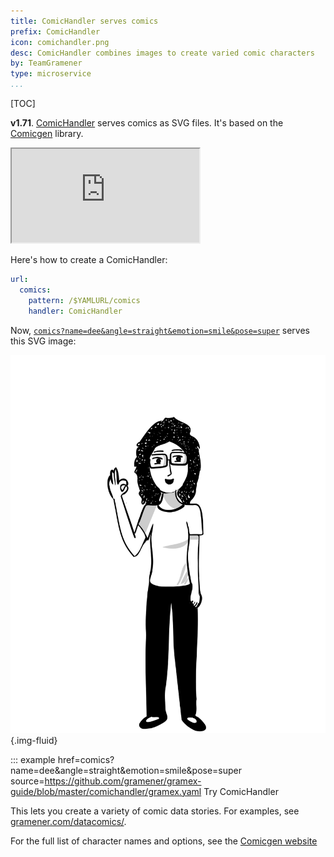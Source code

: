 ```yaml
---
title: ComicHandler serves comics
prefix: ComicHandler
icon: comichandler.png
desc: ComicHandler combines images to create varied comic characters
by: TeamGramener
type: microservice
...
```


[TOC]

**v1.71**. [ComicHandler](.) serves comics as SVG files. It's based on the [Comicgen](https://gramener.com/comicgen/) library.

<div class="ratio ratio-16x9">
  <iframe src="https://www.youtube.com/embed/YapmEU8M-7I" allowfullscreen></iframe>
</div>

Here's how to create a ComicHandler:

```yaml
url:
  comics:
    pattern: /$YAMLURL/comics
    handler: ComicHandler
```

Now, [`comics?name=dee&angle=straight&emotion=smile&pose=super`](comics?name=dee&angle=straight&emotion=smile&pose=super) serves this SVG image:

![Sample comic](sample.svg){.img-fluid}

::: example href=comics?name=dee&angle=straight&emotion=smile&pose=super source=https://github.com/gramener/gramex-guide/blob/master/comichandler/gramex.yaml
Try ComicHandler

This lets you create a variety of comic data stories. For examples, see [gramener.com/datacomics/](https://gramener.com/datacomics/).

For the full list of character names and options, see the
[Comicgen website](https://gramener.com/comicgen/v1/)
